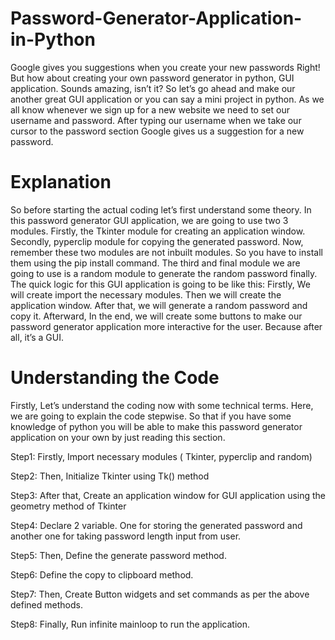 # Password-Generator-Application-in-Python
  Google gives you suggestions when you create your new passwords Right! But how about creating your own password generator in python, GUI application. Sounds amazing, isn’t it? So let’s go ahead and make our another great GUI application or you can say a mini project in python. As we all know whenever we sign up for a new website we need to set our username and password. After typing our username when we take our cursor to the password section Google gives us a suggestion for a new password.
  
# Explanation
  So before starting the actual coding let’s first understand some theory. In this password generator GUI application, we are going to use two 3 modules. Firstly, the Tkinter module for creating an application window. Secondly, pyperclip module for copying the generated password. Now, remember these two modules are not inbuilt modules. So you have to install them using the pip install command. The third and final module we are going to use is a random module to generate the random password finally. The quick logic for this GUI application is going to be like this: Firstly, We will create import the necessary modules. Then we will create the application window. After that, we will generate a random password and copy it. Afterward, In the end, we will create some buttons to make our password generator application more interactive for the user. Because after all, it’s a GUI.
  
# Understanding the Code 
Firstly, Let’s understand the coding now with some technical terms. Here, we are going to explain the code stepwise. So that if you have some knowledge of python you will be able to make this password generator application on your own by just reading this section.

Step1: Firstly, Import necessary modules ( Tkinter, pyperclip and random)

Step2: Then, Initialize Tkinter using Tk() method

Step3: After that, Create an application window for GUI application using the geometry method of Tkinter

Step4: Declare 2 variable. One for storing the generated password and another one for taking password length input from user.

Step5: Then, Define the generate password method.

Step6: Define the copy to clipboard method.

Step7: Then, Create Button widgets and set commands as per the above defined methods.

Step8: Finally, Run infinite mainloop to run the application.
